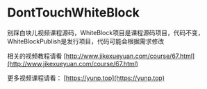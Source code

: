 DontTouchWhiteBlock
===================

别踩白块儿视频课程源码，WhiteBlock项目是课程源码项目，代码不变，WhiteBlockPublish是发行项目，代码可能会根据需求修改

相关的视频教程请看 [http://www.jikexueyuan.com/course/67.html](http://www.jikexueyuan.com/course/67.html)

更多视频课程请看： [https://yunp.top](https://yunp.top)
